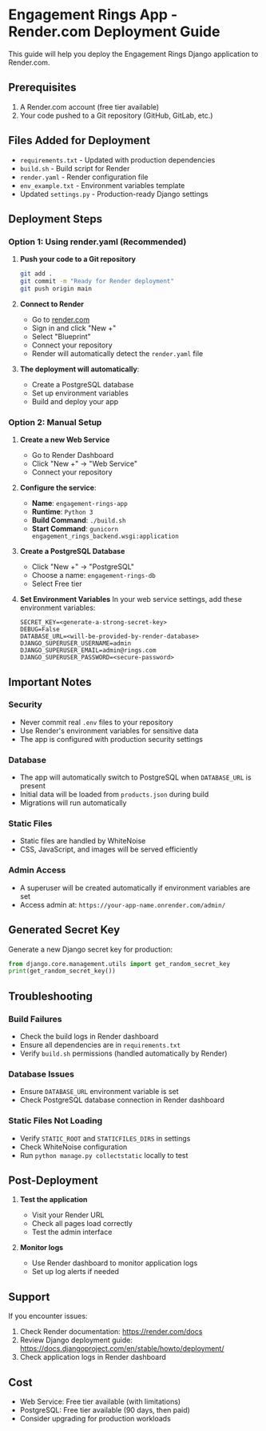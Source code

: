 # Engagement Rings App - Render.com Deployment Guide

This guide will help you deploy the Engagement Rings Django application to Render.com.

## Prerequisites

1. A Render.com account (free tier available)
2. Your code pushed to a Git repository (GitHub, GitLab, etc.)

## Files Added for Deployment

- `requirements.txt` - Updated with production dependencies
- `build.sh` - Build script for Render
- `render.yaml` - Render configuration file
- `env_example.txt` - Environment variables template
- Updated `settings.py` - Production-ready Django settings

## Deployment Steps

### Option 1: Using render.yaml (Recommended)

1. **Push your code to a Git repository**
   ```bash
   git add .
   git commit -m "Ready for Render deployment"
   git push origin main
   ```

2. **Connect to Render**
   - Go to [render.com](https://render.com)
   - Sign in and click "New +"
   - Select "Blueprint"
   - Connect your repository
   - Render will automatically detect the `render.yaml` file

3. **The deployment will automatically**:
   - Create a PostgreSQL database
   - Set up environment variables
   - Build and deploy your app

### Option 2: Manual Setup

1. **Create a new Web Service**
   - Go to Render Dashboard
   - Click "New +" → "Web Service"
   - Connect your repository

2. **Configure the service**:
   - **Name**: `engagement-rings-app`
   - **Runtime**: `Python 3`
   - **Build Command**: `./build.sh`
   - **Start Command**: `gunicorn engagement_rings_backend.wsgi:application`

3. **Create a PostgreSQL Database**
   - Click "New +" → "PostgreSQL"
   - Choose a name: `engagement-rings-db`
   - Select Free tier

4. **Set Environment Variables**
   In your web service settings, add these environment variables:
   ```
   SECRET_KEY=<generate-a-strong-secret-key>
   DEBUG=False
   DATABASE_URL=<will-be-provided-by-render-database>
   DJANGO_SUPERUSER_USERNAME=admin
   DJANGO_SUPERUSER_EMAIL=admin@rings.com
   DJANGO_SUPERUSER_PASSWORD=<secure-password>
   ```

## Important Notes

### Security
- Never commit real `.env` files to your repository
- Use Render's environment variables for sensitive data
- The app is configured with production security settings

### Database
- The app will automatically switch to PostgreSQL when `DATABASE_URL` is present
- Initial data will be loaded from `products.json` during build
- Migrations will run automatically

### Static Files
- Static files are handled by WhiteNoise
- CSS, JavaScript, and images will be served efficiently

### Admin Access
- A superuser will be created automatically if environment variables are set
- Access admin at: `https://your-app-name.onrender.com/admin/`

## Generated Secret Key

Generate a new Django secret key for production:
```python
from django.core.management.utils import get_random_secret_key
print(get_random_secret_key())
```

## Troubleshooting

### Build Failures
- Check the build logs in Render dashboard
- Ensure all dependencies are in `requirements.txt`
- Verify `build.sh` permissions (handled automatically by Render)

### Database Issues
- Ensure `DATABASE_URL` environment variable is set
- Check PostgreSQL database connection in Render dashboard

### Static Files Not Loading
- Verify `STATIC_ROOT` and `STATICFILES_DIRS` in settings
- Check WhiteNoise configuration
- Run `python manage.py collectstatic` locally to test

## Post-Deployment

1. **Test the application**
   - Visit your Render URL
   - Check all pages load correctly
   - Test the admin interface

2. **Monitor logs**
   - Use Render dashboard to monitor application logs
   - Set up log alerts if needed

## Support

If you encounter issues:
1. Check Render documentation: https://render.com/docs
2. Review Django deployment guide: https://docs.djangoproject.com/en/stable/howto/deployment/
3. Check application logs in Render dashboard

## Cost

- Web Service: Free tier available (with limitations)
- PostgreSQL: Free tier available (90 days, then paid)
- Consider upgrading for production workloads 